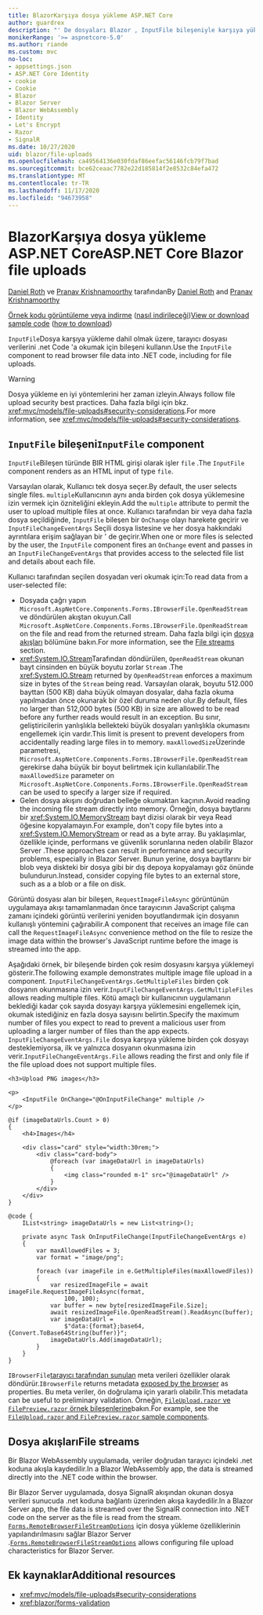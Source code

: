 ```yaml
---
title: BlazorKarşıya dosya yükleme ASP.NET Core
author: guardrex
description: "' De dosyaları Blazor , InputFile bileşeniyle karşıya yüklemeyi öğrenin."
monikerRange: '>= aspnetcore-5.0'
ms.author: riande
ms.custom: mvc
no-loc:
- appsettings.json
- ASP.NET Core Identity
- cookie
- Cookie
- Blazor
- Blazor Server
- Blazor WebAssembly
- Identity
- Let's Encrypt
- Razor
- SignalR
ms.date: 10/27/2020
uid: blazor/file-uploads
ms.openlocfilehash: ca49564136e030fdaf86eefac56146fcb79f7bad
ms.sourcegitcommit: bce62ceaac7782e22d185814f2e8532c84efa472
ms.translationtype: MT
ms.contentlocale: tr-TR
ms.lasthandoff: 11/17/2020
ms.locfileid: "94673958"
---
```

# <a name="aspnet-core-no-locblazor-file-uploads"></a><span data-ttu-id="fdca1-103">BlazorKarşıya dosya yükleme ASP.NET Core</span><span class="sxs-lookup"><span data-stu-id="fdca1-103">ASP.NET Core Blazor file uploads</span></span>

<span data-ttu-id="fdca1-104">[Daniel Roth](https://github.com/danroth27) ve [Pranav Krishnamoorthy](https://github.com/pranavkm) tarafından</span><span class="sxs-lookup"><span data-stu-id="fdca1-104">By [Daniel Roth](https://github.com/danroth27) and [Pranav Krishnamoorthy](https://github.com/pranavkm)</span></span>

<span data-ttu-id="fdca1-105">[Örnek kodu görüntüleme veya indirme](https://github.com/dotnet/AspNetCore.Docs/tree/master/aspnetcore/blazor/file-uploads/samples/) ([nasıl indirileceği](xref:index#how-to-download-a-sample))</span><span class="sxs-lookup"><span data-stu-id="fdca1-105">[View or download sample code](https://github.com/dotnet/AspNetCore.Docs/tree/master/aspnetcore/blazor/file-uploads/samples/) ([how to download](xref:index#how-to-download-a-sample))</span></span>

<span data-ttu-id="fdca1-106">`InputFile`Dosya karşıya yükleme dahil olmak üzere, tarayıcı dosyası verilerini .net Code 'a okumak için bileşeni kullanın.</span><span class="sxs-lookup"><span data-stu-id="fdca1-106">Use the `InputFile` component to read browser file data into .NET code, including for file uploads.</span></span>

> [!WARNING]
> <span data-ttu-id="fdca1-107">Dosya yükleme en iyi yöntemlerini her zaman izleyin.</span><span class="sxs-lookup"><span data-stu-id="fdca1-107">Always follow file upload security best practices.</span></span> <span data-ttu-id="fdca1-108">Daha fazla bilgi için bkz. <xref:mvc/models/file-uploads#security-considerations>.</span><span class="sxs-lookup"><span data-stu-id="fdca1-108">For more information, see <xref:mvc/models/file-uploads#security-considerations>.</span></span>

## <a name="inputfile-component"></a><span data-ttu-id="fdca1-109">`InputFile` bileşeni</span><span class="sxs-lookup"><span data-stu-id="fdca1-109">`InputFile` component</span></span>

<span data-ttu-id="fdca1-110">`InputFile`Bileşen türünde BIR HTML girişi olarak işler `file` .</span><span class="sxs-lookup"><span data-stu-id="fdca1-110">The `InputFile` component renders as an HTML input of type `file`.</span></span>

<span data-ttu-id="fdca1-111">Varsayılan olarak, Kullanıcı tek dosya seçer.</span><span class="sxs-lookup"><span data-stu-id="fdca1-111">By default, the user selects single files.</span></span> <span data-ttu-id="fdca1-112">`multiple`Kullanıcının aynı anda birden çok dosya yüklemesine izin vermek için özniteliğini ekleyin.</span><span class="sxs-lookup"><span data-stu-id="fdca1-112">Add the `multiple` attribute to permit the user to upload multiple files at once.</span></span> <span data-ttu-id="fdca1-113">Kullanıcı tarafından bir veya daha fazla dosya seçildiğinde, `InputFile` bileşen bir `OnChange` olayı harekete geçirir ve `InputFileChangeEventArgs` Seçili dosya listesine ve her dosya hakkındaki ayrıntılara erişim sağlayan bir ' de geçirir.</span><span class="sxs-lookup"><span data-stu-id="fdca1-113">When one or more files is selected by the user, the `InputFile` component fires an `OnChange` event and passes in an `InputFileChangeEventArgs` that provides access to the selected file list and details about each file.</span></span>

<span data-ttu-id="fdca1-114">Kullanıcı tarafından seçilen dosyadan veri okumak için:</span><span class="sxs-lookup"><span data-stu-id="fdca1-114">To read data from a user-selected file:</span></span>

* <span data-ttu-id="fdca1-115">Dosyada çağrı yapın `Microsoft.AspNetCore.Components.Forms.IBrowserFile.OpenReadStream` ve döndürülen akıştan okuyun.</span><span class="sxs-lookup"><span data-stu-id="fdca1-115">Call `Microsoft.AspNetCore.Components.Forms.IBrowserFile.OpenReadStream` on the file and read from the returned stream.</span></span> <span data-ttu-id="fdca1-116">Daha fazla bilgi için [dosya akışları](#file-streams) bölümüne bakın.</span><span class="sxs-lookup"><span data-stu-id="fdca1-116">For more information, see the [File streams](#file-streams) section.</span></span>
* <span data-ttu-id="fdca1-117"><xref:System.IO.Stream>Tarafından döndürülen, `OpenReadStream` okunan bayt cinsinden en büyük boyutu zorlar `Stream` .</span><span class="sxs-lookup"><span data-stu-id="fdca1-117">The <xref:System.IO.Stream> returned by `OpenReadStream` enforces a maximum size in bytes of the `Stream` being read.</span></span> <span data-ttu-id="fdca1-118">Varsayılan olarak, boyutu 512.000 bayttan (500 KB) daha büyük olmayan dosyalar, daha fazla okuma yapılmadan önce okunarak bir özel duruma neden olur.</span><span class="sxs-lookup"><span data-stu-id="fdca1-118">By default, files no larger than 512,000 bytes (500 KB) in size are allowed to be read before any further reads would result in an exception.</span></span> <span data-ttu-id="fdca1-119">Bu sınır, geliştiricilerin yanlışlıkla bellekteki büyük dosyaları yanlışlıkla okumasını engellemek için vardır.</span><span class="sxs-lookup"><span data-stu-id="fdca1-119">This limit is present to prevent developers from accidentally reading large files in to memory.</span></span> <span data-ttu-id="fdca1-120">`maxAllowedSize`Üzerinde parametresi, `Microsoft.AspNetCore.Components.Forms.IBrowserFile.OpenReadStream` gerekirse daha büyük bir boyut belirtmek için kullanılabilir.</span><span class="sxs-lookup"><span data-stu-id="fdca1-120">The `maxAllowedSize` parameter on `Microsoft.AspNetCore.Components.Forms.IBrowserFile.OpenReadStream` can be used to specify a larger size if required.</span></span>
* <span data-ttu-id="fdca1-121">Gelen dosya akışını doğrudan belleğe okumaktan kaçının.</span><span class="sxs-lookup"><span data-stu-id="fdca1-121">Avoid reading the incoming file stream directly into memory.</span></span> <span data-ttu-id="fdca1-122">Örneğin, dosya baytlarını bir <xref:System.IO.MemoryStream> bayt dizisi olarak bir veya Read öğesine kopyalamayın.</span><span class="sxs-lookup"><span data-stu-id="fdca1-122">For example, don't copy file bytes into a <xref:System.IO.MemoryStream> or read as a byte array.</span></span> <span data-ttu-id="fdca1-123">Bu yaklaşımlar, özellikle içinde, performans ve güvenlik sorunlarına neden olabilir Blazor Server .</span><span class="sxs-lookup"><span data-stu-id="fdca1-123">These approaches can result in performance and security problems, especially in Blazor Server.</span></span> <span data-ttu-id="fdca1-124">Bunun yerine, dosya baytlarını bir blob veya diskteki bir dosya gibi bir dış depoya kopyalamayı göz önünde bulundurun.</span><span class="sxs-lookup"><span data-stu-id="fdca1-124">Instead, consider copying file bytes to an external store, such as a a blob or a file on disk.</span></span>

<span data-ttu-id="fdca1-125">Görüntü dosyası alan bir bileşen, `RequestImageFileAsync` görüntünün uygulamaya akışı tamamlanmadan önce tarayıcının JavaScript çalışma zamanı içindeki görüntü verilerini yeniden boyutlandırmak için dosyanın kullanışlı yöntemini çağırabilir.</span><span class="sxs-lookup"><span data-stu-id="fdca1-125">A component that receives an image file can call the `RequestImageFileAsync` convenience method on the file to resize the image data within the browser's JavaScript runtime before the image is streamed into the app.</span></span>

<span data-ttu-id="fdca1-126">Aşağıdaki örnek, bir bileşende birden çok resim dosyasını karşıya yüklemeyi gösterir.</span><span class="sxs-lookup"><span data-stu-id="fdca1-126">The following example demonstrates multiple image file upload in a component.</span></span> <span data-ttu-id="fdca1-127">`InputFileChangeEventArgs.GetMultipleFiles` birden çok dosyanın okunmasına izin verir.</span><span class="sxs-lookup"><span data-stu-id="fdca1-127">`InputFileChangeEventArgs.GetMultipleFiles` allows reading multiple files.</span></span> <span data-ttu-id="fdca1-128">Kötü amaçlı bir kullanıcının uygulamanın beklediği kadar çok sayıda dosyayı karşıya yüklemesini engellemek için, okumak istediğiniz en fazla dosya sayısını belirtin.</span><span class="sxs-lookup"><span data-stu-id="fdca1-128">Specify the maximum number of files you expect to read to prevent a malicious user from uploading a larger number of files than the app expects.</span></span> <span data-ttu-id="fdca1-129">`InputFileChangeEventArgs.File` dosya karşıya yükleme birden çok dosyayı desteklemiyorsa, ilk ve yalnızca dosyanın okunmasına izin verir.</span><span class="sxs-lookup"><span data-stu-id="fdca1-129">`InputFileChangeEventArgs.File` allows reading the first and only file if the file upload does not support multiple files.</span></span>

```razor
<h3>Upload PNG images</h3>

<p>
    <InputFile OnChange="@OnInputFileChange" multiple />
</p>

@if (imageDataUrls.Count > 0)
{
    <h4>Images</h4>

    <div class="card" style="width:30rem;">
        <div class="card-body">
            @foreach (var imageDataUrl in imageDataUrls)
            {
                <img class="rounded m-1" src="@imageDataUrl" />
            }
        </div>
    </div>
}

@code {
    IList<string> imageDataUrls = new List<string>();

    private async Task OnInputFileChange(InputFileChangeEventArgs e)
    {
        var maxAllowedFiles = 3;
        var format = "image/png";

        foreach (var imageFile in e.GetMultipleFiles(maxAllowedFiles))
        {
            var resizedImageFile = await imageFile.RequestImageFileAsync(format, 
                100, 100);
            var buffer = new byte[resizedImageFile.Size];
            await resizedImageFile.OpenReadStream().ReadAsync(buffer);
            var imageDataUrl = 
                $"data:{format};base64,{Convert.ToBase64String(buffer)}";
            imageDataUrls.Add(imageDataUrl);
        }
    }
}
```

<span data-ttu-id="fdca1-130">`IBrowserFile`[tarayıcı tarafından sunulan](https://developer.mozilla.org/docs/Web/API/File#Instance_properties) meta verileri özellikler olarak döndürür.</span><span class="sxs-lookup"><span data-stu-id="fdca1-130">`IBrowserFile` returns metadata [exposed by the browser](https://developer.mozilla.org/docs/Web/API/File#Instance_properties) as properties.</span></span> <span data-ttu-id="fdca1-131">Bu meta veriler, ön doğrulama için yararlı olabilir.</span><span class="sxs-lookup"><span data-stu-id="fdca1-131">This metadata can be useful to preliminary validation.</span></span> <span data-ttu-id="fdca1-132">Örneğin, [ `FileUpload.razor` ve `FilePreview.razor` örnek bileşenlerine](https://github.com/dotnet/AspNetCore.Docs/tree/master/aspnetcore/blazor/file-uploads/samples/)bakın.</span><span class="sxs-lookup"><span data-stu-id="fdca1-132">For example, see the [`FileUpload.razor` and `FilePreview.razor` sample components](https://github.com/dotnet/AspNetCore.Docs/tree/master/aspnetcore/blazor/file-uploads/samples/).</span></span>

## <a name="file-streams"></a><span data-ttu-id="fdca1-133">Dosya akışları</span><span class="sxs-lookup"><span data-stu-id="fdca1-133">File streams</span></span>

<span data-ttu-id="fdca1-134">Bir Blazor WebAssembly uygulamada, veriler doğrudan tarayıcı içindeki .net koduna akışla kaydedilir.</span><span class="sxs-lookup"><span data-stu-id="fdca1-134">In a Blazor WebAssembly app, the data is streamed directly into the .NET code within the browser.</span></span>

<span data-ttu-id="fdca1-135">Bir Blazor Server uygulamada, dosya SignalR akışından okunan dosya verileri sunucuda .net koduna bağlantı üzerinden akışa kaydedilir.</span><span class="sxs-lookup"><span data-stu-id="fdca1-135">In a Blazor Server app, the file data is streamed over the SignalR connection into .NET code on the server as the file is read from the stream.</span></span> <span data-ttu-id="fdca1-136">[`Forms.RemoteBrowserFileStreamOptions`](https://github.com/dotnet/aspnetcore/blob/master/src/Components/Web/src/Forms/InputFile/RemoteBrowserFileStreamOptions.cs) için dosya yükleme özelliklerinin yapılandırılmasını sağlar Blazor Server .</span><span class="sxs-lookup"><span data-stu-id="fdca1-136">[`Forms.RemoteBrowserFileStreamOptions`](https://github.com/dotnet/aspnetcore/blob/master/src/Components/Web/src/Forms/InputFile/RemoteBrowserFileStreamOptions.cs) allows configuring file upload characteristics for Blazor Server.</span></span>

## <a name="additional-resources"></a><span data-ttu-id="fdca1-137">Ek kaynaklar</span><span class="sxs-lookup"><span data-stu-id="fdca1-137">Additional resources</span></span>

* <xref:mvc/models/file-uploads#security-considerations>
* <xref:blazor/forms-validation>
